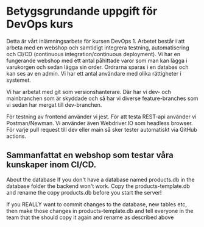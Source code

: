 # Betygsgrundande uppgift för DevOps kurs
Detta är vårt inlämningsarbete för kursen DevOps 1. Arbetet består i att arbeta med en webshop och samtidigt integrera testning, automatisering och CI/CD (continuous integration/continuous deployment). Vi har en fungerande webshop med ett antal påhittade varor som man kan lägga i varukorgen och sedan lägga sin order. Ordrarna sparas i en databas och kan ses av en admin. Vi har ett antal användare med olika rättigheter i systemet.

Vi har arbetat med git som versionshanterare. Där har vi dev- och mainbranchen som är skyddade och så har vi diverse feature-branches som vi sedan har mergat till dev-branchen.

För testning av frontend använder vi jest. För att testa REST-api använder vi Postman/Newman. Vi använder även Webdriver.IO som headless browser. För varje pull request till dev eller main så sker tester automatiskt via GitHub actions.

Sammanfattat en webshop som testar våra kunskaper inom CI/CD.
-------------------------------------------------------------
About the database
If you don't have a database named products.db in the database folder the backend won't work. Copy the products-template.db and rename the copy products.db before you start the server!

If you REALLY want to commit changes to the database, new tables etc, then make those changes in products-template.db and tell everyone in the team that the should copy it again and rename as described above